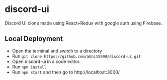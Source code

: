 # discord-ui
Discord UI clone made using React+Redux with google auth using Firebase.

## Local Deployment
- Open the terminal and switch to a directory
- Run `git clone https://github.com/abhi15999/discord-ui.git`
- Open discord-ui in a code editor.
- Run `npm install`
- Run `npm start` and then go to http://localhost:3000/
